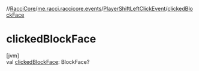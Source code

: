 //[RacciCore](../../../index.md)/[me.racci.raccicore.events](../index.md)/[PlayerShiftLeftClickEvent](index.md)/[clickedBlockFace](clicked-block-face.md)

# clickedBlockFace

[jvm]\
val [clickedBlockFace](clicked-block-face.md): BlockFace?

